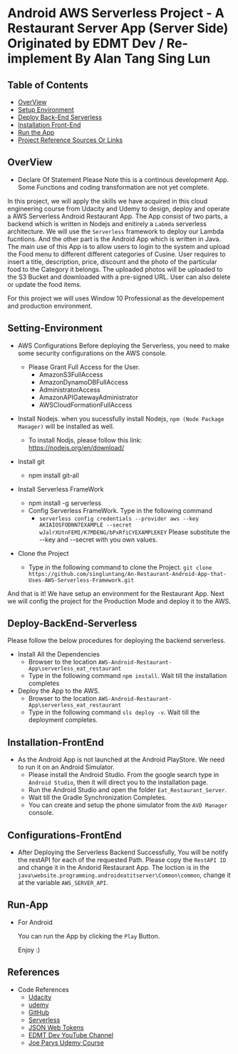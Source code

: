 # Android AWS Serverless Project - A Restaurant Server App (Server Side) Originated by EDMT Dev / Re-implement By Alan Tang Sing Lun 

## Table of Contents

* [OverView](#OverView)
* [Setup Environment](#Setting-Environment)
* [Deploy Back-End Serverless](#Deploy-BackEnd-Serverless)
* [Installation Front-End](#Installation-FrontEnd)
* [Run the App](#Run-App)
* [Project Reference Sources Or Links](#references)

## OverView

* Declare Of Statement
Please Note this is a continous development App. Some Functions and coding transformation are not yet complete. 

In this project, we will apply the skills we have acquired in this cloud engineering course from Udacity and Udemy to design, deploy and operate a AWS Serverless Android Restaurant App. The App consist of two parts, a backend which is written in Nodejs and enitirely a `Labmda` serverless architecture. We will use the `Serverless` framework to deploy our Lambda fucntions. And the other part is the Android App which is written in Java. The main use of this App is to allow users to login to the system and upload the Food menu to different different categories of Cusine. User requires to insert a title, description, price, discount and the photo of the particular food to the Category it belongs. The uploaded photos will be uploaded to the S3 Bucket and downloaded with a pre-signed URL. User can also delete or update the food items.

For this project we will uses Window 10 Professional as the developement and production environment.

## Setting-Environment

* AWS Configurations
    Before deploying the Serverless, you need to make some security configurations on the AWS console.
    * Please Grant Full Access for the User.
        * AmazonS3FullAccess
        * AmazonDynamoDBFullAccess
        * AdministratorAccess
        * AmazonAPIGatewayAdministrator
        * AWSCloudFormationFullAccess

* Install Nodejs. 
    when you sucessfully install Nodejs, `npm (Node Package Manager)` will be installed as well.
    * To install Nodjs, please follow this link: https://nodejs.org/en/download/

* Install git 
    * npm install git-all

* Install Serverless FrameWork 
    * npm install -g serverless
    * Config Serverless FrameWork. Type in the following command 
        * `serverless config credentials --provider aws --key AKIAIOSFODNN7EXAMPLE --secret wJalrXUtnFEMI/K7MDENG/bPxRfiCYEXAMPLEKEY`
          Please substitute the --key and --secret with you own values.

* Clone the Project
    * Type in the following command to clone the Project.
      `git clone https://github.com/singluntang/An-Restaurant-Android-App-that-Uses-AWS-Serverless-Framework.git`  

And that is it! We have setup an environment for the Restaurant App. Next we will config the project for the Production Mode and deploy it to the AWS.

## Deploy-BackEnd-Serverless

Please follow the below procedures for deploying the backend serverless.

*  Install All the Dependencies
    * Browser to the location `AWS-Android-Restaurant-App\serverless_eat_restaurant`
    * Type in the following command `npm install`. Wait till the installation completes
*  Deploy the App to the AWS.
    * Browser to the location `AWS-Android-Restaurant-App\serverless_eat_restaurant`
    * Type in the following command `sls deploy -v`. Wait till the deployment completes. 

## Installation-FrontEnd

*  As the Android App is not launched at the Android PlayStore. We need to run it on an Android Simulator. 
    * Please install the Android Studio. From the google search type in `Android Studio`, then it will direct you to the installation page. 
    * Run the Android Studio and open the folder `Eat_Restaurant_Server`.
    * Wait till the Gradle Synchronization Completes.
    * You can create and setup the phone simulator from the `AVD Manager` console.

## Configurations-FrontEnd

* After Deploying the Serverless Backend Successfully, You will be notify the restAPI for each of the requested Path. Please copy the `RestAPI ID` and change it in the Andorid Restaurant App.
  The loction is in the `java\website.programming.androideatitserver\Common\common`, change it at the variable `AWS_SERVER_API`.

## Run-App

*  For Android 

   You can run the App by clicking the `Play` Button.

   Enjoy :)

## References

* Code References
    * [Udacity](https://www.udacity.com/)
    * [udemy](https://www.udemy.com/)
    * [GitHub](https://github.com/)
    * [Serverless](https://serverless.com/)
    * [JSON Web Tokens](https://jwt.io/)
    * [EDMT Dev YouTube Channel](https://www.youtube.com/channel/UCllewj2bGdqB8U9Ld15INAg)
    * [Joe Parys Udemy Course](https://www.udemy.com/course/android-development-course/)

    
